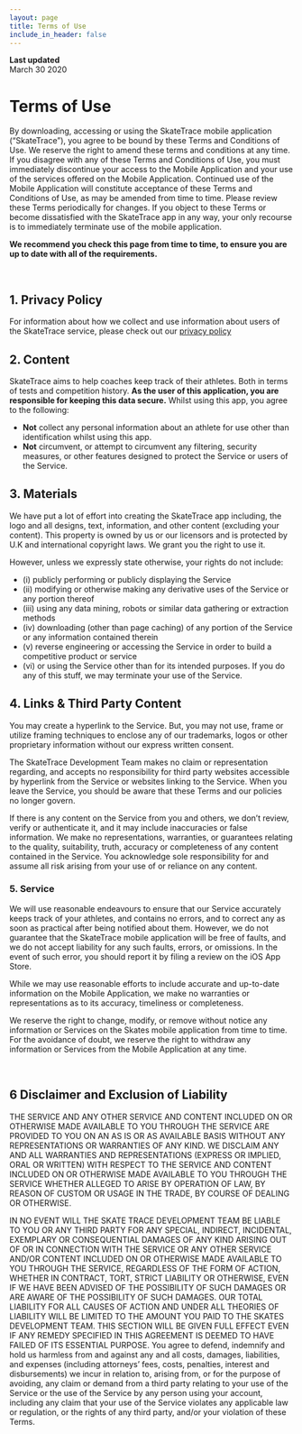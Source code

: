 ```yaml
---
layout: page
title: Terms of Use
include_in_header: false
---
```


**Last updated**  
March 30 2020

# Terms of Use
By downloading, accessing or using the SkateTrace mobile application (“SkateTrace”), you agree to be bound by these Terms and Conditions of Use. We reserve the right to amend these terms and conditions at any time. If you disagree with any of these Terms and Conditions of Use, you must immediately discontinue your access to the Mobile Application and your use of the services offered on the Mobile Application. Continued use of the Mobile Application will constitute acceptance of these Terms and Conditions of Use, as may be amended from time to time. Please review these Terms periodically for changes. If you object to these Terms or become dissatisfied with the SkateTrace app in any way, your only recourse is to immediately terminate use of the mobile application.

**We recommend you check this page from time to time, to ensure you are up to date with all of the requirements.** 

<br>

## 1. Privacy Policy
For information about how we collect and use information about users of the SkateTrace service, please check out our [privacy policy](https://www.skatetrace.github.io/landing/privacypolicy)

## 2. Content
SkateTrace aims to help coaches keep track of their athletes. Both in terms of tests and competition history. **As the user of this application, you are responsible for keeping this data secure.**
Whilst using this app, you agree to the following:
- **Not** collect any personal information about an athlete for use other than identification whilst using this app.
- **Not** circumvent, or attempt to circumvent any filtering, security measures, or other features designed to protect the Service or users of the Service.

## 3. Materials
We have put a lot of effort into creating the SkateTrace app including, the logo and all designs, text, information, and other content (excluding your content). This property is owned by us or our licensors and is protected by U.K and international copyright laws. We grant you the right to use it.

However, unless we expressly state otherwise, your rights do not include: 
- (i) publicly performing or publicly displaying the Service
- (ii) modifying or otherwise making any derivative uses of the Service or any portion thereof
- (iii) using any data mining, robots or similar data gathering or extraction methods
- (iv) downloading (other than page caching) of any portion of the Service or any information contained therein
- (v) reverse engineering or accessing the Service in order to build a competitive product or service
- (vi) or using the Service other than for its intended purposes. If you do any of this stuff, we may terminate your use of the Service.

## 4. Links & Third Party Content
You may create a hyperlink to the Service. But, you may not use, frame or utilize framing techniques to enclose any of our trademarks, logos or other proprietary information without our express written consent.

The SkateTrace Development Team makes no claim or representation regarding, and accepts no responsibility for third party websites accessible by hyperlink from the Service or websites linking to the Service. When you leave the Service, you should be aware that these Terms and our policies no longer govern.

If there is any content on the Service from you and others, we don’t review, verify or authenticate it, and it may include inaccuracies or false information. We make no representations, warranties, or guarantees relating to the quality, suitability, truth, accuracy or completeness of any content contained in the Service. You acknowledge sole responsibility for and assume all risk arising from your use of or reliance on any content.

### 5. Service
We will use reasonable endeavours to ensure that our Service accurately keeps track of your athletes, and contains no errors, and to correct any as soon as practical after being notified about them. However, we do not guarantee that the SkateTrace mobile application will be free of faults, and we do not accept liability for any such faults, errors, or omissions. In the event of such error, you should report it by filing a review on the iOS App Store.

While we may use reasonable efforts to include accurate and up-to-date information on the Mobile Application, we make no warranties or representations as to its accuracy, timeliness or completeness.

We reserve the right to change, modify, or remove without notice any information or Services on the Skates mobile application from time to time. For the avoidance of doubt, we reserve the right to withdraw any information or Services from the Mobile Application at any time.

<br>

## 6 Disclaimer and Exclusion of Liability
THE SERVICE AND ANY OTHER SERVICE AND CONTENT INCLUDED ON OR OTHERWISE MADE AVAILABLE TO YOU THROUGH THE SERVICE ARE PROVIDED TO YOU ON AN AS IS OR AS AVAILABLE BASIS WITHOUT ANY REPRESENTATIONS OR WARRANTIES OF ANY KIND. WE DISCLAIM ANY AND ALL WARRANTIES AND REPRESENTATIONS (EXPRESS OR IMPLIED, ORAL OR WRITTEN) WITH RESPECT TO THE SERVICE AND CONTENT INCLUDED ON OR OTHERWISE MADE AVAILABLE TO YOU THROUGH THE SERVICE WHETHER ALLEGED TO ARISE BY OPERATION OF LAW, BY REASON OF CUSTOM OR USAGE IN THE TRADE, BY COURSE OF DEALING OR OTHERWISE.

IN NO EVENT WILL THE SKATE TRACE DEVELOPMENT TEAM BE LIABLE TO YOU OR ANY THIRD PARTY FOR ANY SPECIAL, INDIRECT, INCIDENTAL, EXEMPLARY OR CONSEQUENTIAL DAMAGES OF ANY KIND ARISING OUT OF OR IN CONNECTION WITH THE SERVICE OR ANY OTHER SERVICE AND/OR CONTENT INCLUDED ON OR OTHERWISE MADE AVAILABLE TO YOU THROUGH THE SERVICE, REGARDLESS OF THE FORM OF ACTION, WHETHER IN CONTRACT, TORT, STRICT LIABILITY OR OTHERWISE, EVEN IF WE HAVE BEEN ADVISED OF THE POSSIBILITY OF SUCH DAMAGES OR ARE AWARE OF THE POSSIBILITY OF SUCH DAMAGES. OUR TOTAL LIABILITY FOR ALL CAUSES OF ACTION AND UNDER ALL THEORIES OF LIABILITY WILL BE LIMITED TO THE AMOUNT YOU PAID TO THE SKATES DEVELOPMENT TEAM. THIS SECTION WILL BE GIVEN FULL EFFECT EVEN IF ANY REMEDY SPECIFIED IN THIS AGREEMENT IS DEEMED TO HAVE FAILED OF ITS ESSENTIAL PURPOSE.
You agree to defend, indemnify and hold us harmless from and against any and all costs, damages, liabilities, and expenses (including attorneys’ fees, costs, penalties, interest and disbursements) we incur in relation to, arising from, or for the purpose of avoiding, any claim or demand from a third party relating to your use of the Service or the use of the Service by any person using your account, including any claim that your use of the Service violates any applicable law or regulation, or the rights of any third party, and/or your violation of these Terms.

<br>
